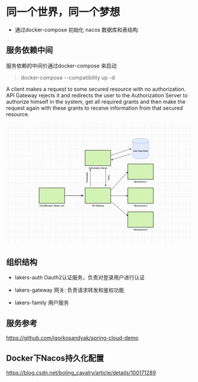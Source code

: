 
# 同一个世界，同一个梦想

- 通过docker-compose 初始化 nacos 数据库和表结构

## 服务依赖中间

服务依赖的中间价通过docker-compose 来启动

> docker-compose --compatibility up -d


A client makes a request to some secured resource with no authorization. 
API Gateway rejects it and redirects the user to 
the Authorization Server to authorize himself in the system, 
get all required grants and then make the request again 
with these grants to receive information from that secured resource.


![img.png](images/img.png)

## 组织结构

- lakers-auth Oauth2认证服务，负责对登录用户进行认证

- lakers-gateway 网关: 负责请求转发和鉴权功能

- lakers-family 用户服务





## 服务参考

<https://github.com/igorkosandyak/spring-cloud-demo>


## Docker下Nacos持久化配置

<https://blog.csdn.net/boling_cavalry/article/details/100171289>

